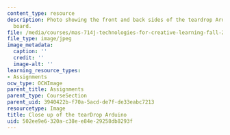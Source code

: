 ```yaml
---
content_type: resource
description: Photo showing the front and back sides of the teardrop Arduino circuit
  board.
file: /media/courses/mas-714j-technologies-for-creative-learning-fall-2009/502ee9e6320ac38ee84e29258db8293f_Image3.jpg
file_type: image/jpeg
image_metadata:
  caption: ''
  credit: ''
  image-alt: ''
learning_resource_types:
- Assignments
ocw_type: OCWImage
parent_title: Assignments
parent_type: CourseSection
parent_uid: 3940422b-f70a-5acd-de7f-de33eabc7213
resourcetype: Image
title: Close up of the tearDrop Arduino
uid: 502ee9e6-320a-c38e-e84e-29258db8293f
---
```

